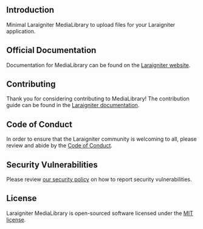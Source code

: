 ## Introduction

Minimal Laraigniter MediaLibrary to upload files for your Laraigniter application.

## Official Documentation

Documentation for MediaLibrary can be found on the [Laraigniter website](https://laraigniter.com/docs/medialibrary).

## Contributing

Thank you for considering contributing to MediaLibrary! The contribution guide can be found in the [Laraigniter documentation](https://laraigniter.com/docs/contributions).

## Code of Conduct

In order to ensure that the Laraigniter community is welcoming to all, please review and abide by the [Code of Conduct](https://laraigniter.com/docs/contributions#code-of-conduct).

## Security Vulnerabilities

Please review [our security policy](https://github.com/lara-igniter/medialibrary/security/policy) on how to report security vulnerabilities.

## License

Laraigniter MediaLibrary is open-sourced software licensed under the [MIT license](LICENSE.md).
